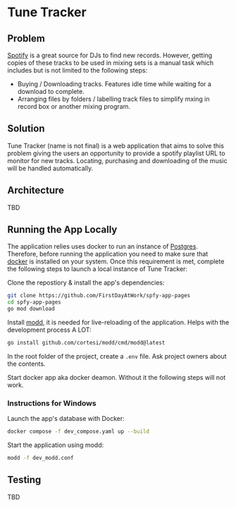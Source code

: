 # Tune Tracker

## Problem
[Spotify](https://open.spotify.com/) is a great source for DJs to find new records. However, getting copies of these tracks to be used in mixing sets is a manual task which includes but is not limited to the following steps:

- Buying / Downloading tracks. Features idle time while waiting for a download to complete.
- Arranging files by folders / labelling track files to simplify mxing in record box or another mixing program. 

## Solution
Tune Tracker (name is not final) is a web application that aims to solve this problem giving the users an opportunity to provide a spotify playlist URL to monitor for new tracks. Locating, purchasing and downloading of the music will be handled automatically.

## Architecture

TBD

## Running the App Locally
The application relies uses docker to run an instance of [Postgres](https://www.postgresql.org/). Therefore, before running the application you need to make sure that [docker](https://www.docker.com/) is installed on your system. Once this requirement is met, complete the following steps to launch a local instance of Tune Tracker:

Clone the repostiory & install the app's dependencies:
```bash
git clone https://github.com/FirstDayAtWork/spfy-app-pages
cd spfy-app-pages
go mod download
```

Install [modd](https://github.com/cortesi/modd), it is needed for live-reloading of the application. Helps with the development process A LOT:
```bash
go install github.com/cortesi/modd/cmd/modd@latest
```

In the root folder of the project, create a `.env` file. Ask project owners about the contents.

Start docker app aka docker deamon. Without it the following steps will not work.

### Instructions for Windows
Launch the app's database with Docker:
```bash
docker compose -f dev_compose.yaml up --build
```

Start the application using modd:
```bash
modd -f dev_modd.conf
```


## Testing

TBD
